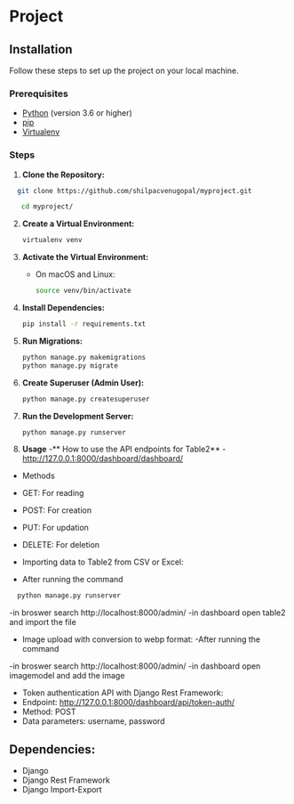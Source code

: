 # Project

## Installation

Follow these steps to set up the  project on your local machine.

### Prerequisites

- [Python](https://www.python.org/) (version 3.6 or higher)
- [pip](https://pip.pypa.io/en/stable/)
- [Virtualenv](https://virtualenv.pypa.io/en/stable/)

### Steps

1. **Clone the Repository:**

 ```bash
   git clone https://github.com/shilpacvenugopal/myproject.git
   ```
```bash
   cd myproject/
   ```

2. **Create a Virtual Environment:**

   ```bash
   virtualenv venv
   ```

3. **Activate the Virtual Environment:**

   - On macOS and Linux:

     ```bash
     source venv/bin/activate
     ```

4. **Install Dependencies:**

   ```bash
   pip install -r requirements.txt
   ```

5. **Run Migrations:**

   ```bash
   python manage.py makemigrations
   python manage.py migrate
   ```

6. **Create Superuser (Admin User):**

   ```bash
   python manage.py createsuperuser
   ```


7. **Run the Development Server:**

   ```bash
   python manage.py runserver
   ```

8. **Usage**
-** How to use the API endpoints for Table2**
-http://127.0.0.1:8000/dashboard/dashboard/
- Methods
 - GET:  For reading
- POST:  For creation
-  PUT: For updation
 -   DELETE: For deletion

- Importing data to Table2 from CSV or Excel:
-  After running the command
 ```bash
   python manage.py runserver
   ```
-in broswer search http://localhost:8000/admin/ 
-in dashboard open table2 and import the file 
- Image upload with conversion to webp format:
-After running the command
 
-in broswer search http://localhost:8000/admin/ 
-in dashboard open imagemodel and add the image

- Token authentication API with Django Rest Framework:
-  Endpoint: http://127.0.0.1:8000/dashboard/api/token-auth/
-  Method: POST
-  Data parameters: username, password

## Dependencies:
- Django
- Django Rest Framework
- Django Import-Export




